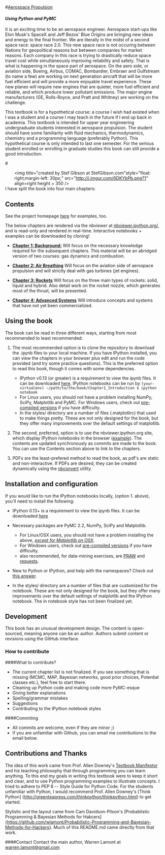 #[Aerospace Propulsion](http://camdavidsonpilon.github.io/Probabilistic-Programming-and-Bayesian-Methods-for-Hackers/)
#### *Using Python and PyMC*

It is an exciting time to be an aerospace engineer.   Aerospace start-ups like Elon Musk's SpaceX and Jeff Bezos' Blue Origins are bringing new ideas and energy to the final frontier.  We are literally in the midst of a second space race: space race 2.0.  This new space race is not occuring between Nations for geopolitical reasons but between companies for market reasons.  Each company in this race is trying to drastically reduce space travel cost while simultaneously improving reliability and safety.   That is what is happening in the space part of aerospace.  On the aero side, or aviation side, Boeing, Airbus, COMAC, Bombardier, Embraer and Gulfstream (to name a few)  are working on next generation aircraft that will be more fuel efficient and will provide a more enjoyable travel experience.  These new planes will require new engines that are quieter, more fuel efficient and reliable, and which produce lower pollutant emissions.   The major engine manufacturers (GE, Rolls-Royce, and Pratt and Whitney) are working on the challenge.

This textbook is for a hypothetical course: a course I wish had existed when I was a student and a course I may teach in the future if I end up back in academia.  This textbook is intended for upper year engineering undergraduate students interested in aerospace propulsion.  The student should have some familiarity with fluid mechanics, thermodynamics, chemistry and a programming language (preferably Python).    This hypothetical course is only intended to last one semester.  For the serious student enrolled or enrolling in graduate studies this book can still provide a good introduction.


#<div style="float: right; margin-left: 30px;"><img title="created by Stef Gibson at StefGibson.com"style="float: right;margin-left: 30px;" src="http://i.imgur.com/6DKYbPb.png?1" align=right height = 350 /></div>



I have split the book into four main chapters:


Contents
------

See the project homepage [here](http://camdavidsonpilon.github.io/Probabilistic-Programming-and-Bayesian-Methods-for-Hackers/) for examples, too.


The below chapters are rendered via the *nbviewer* at
[nbviewer.ipython.org/](http://nbviewer.ipython.org/), and is read-only and rendered in real-time.
Interactive notebooks + examples can be downloaded by cloning! 


* [**Chapter 1: Background:**](http://nbviewer.ipython.org/urls/raw.github.com/CamDavidsonPilon/Probabilistic-Programming-and-Bayesian-Methods-for-Hackers/master/Prologue/Prologue.ipynb)  Will focus on the necessary knowledge required for the subsequent chapters.  This material will be an abridged version of two courses: gas dynamics and combustion. 

* [**Chapter 2: Air Breathing**](http://nbviewer.ipython.org/urls/raw.github.com/CamDavidsonPilon/Probabilistic-Programming-and-Bayesian-Methods-for-Hackers/master/Chapter1_Introduction/Chapter1_Introduction.ipynb)
Will focus on the aviation side of aerospace propulsion and will strictly deal with gas turbines (jet engines).
    
* [**Chapter 3: Rockets**](http://nbviewer.ipython.org/urls/raw.github.com/CamDavidsonPilon/Probabilistic-Programming-and-Bayesian-Methods-for-Hackers/master/Chapter2_MorePyMC/MorePyMC.ipynb)
Will focus on the three main types of rockets: solid, liquid and hybrid.  Also detail work on the rocket nozzle, which generates most of the thrust, will be presented.
    
* [**Chapter 4: Advanced Systems**](http://nbviewer.ipython.org/urls/raw.github.com/CamDavidsonPilon/Probabilistic-Programming-and-Bayesian-Methods-for-Hackers/master/Chapter3_MCMC/IntroMCMC.ipynb)
Will introduce concepts and systems that have not yet been commercialized.
  
    
Using the book
-------

The book can be read in three different ways, starting from most recommended to least recommended: 

1. The most recommended option is to clone the repository to download the .ipynb files to your local machine. If you have IPython installed, you can view the 
chapters in your browser *plus* edit and run the code provided (and try some practice questions). This is the preferred option to read
this book, though it comes with some dependencies. 
    -  IPython v0.13 (or greater) is a requirement to view the ipynb files. It can be downloaded [here](http://ipython.org/). IPython notebooks can be run by `(your-virtualenv) ~/path/to/the/book/Chapter1_Introduction $ ipython notebook`
    -  For Linux users, you should not have a problem installing NumPy, SciPy, Matplotlib and PyMC. For Windows users, check out [pre-compiled versions](http://www.lfd.uci.edu/~gohlke/pythonlibs/) if you have difficulty. 
    -  In the styles/ directory are a number of files (.matplotlirc) that used to make things pretty. These are not only designed for the book, but they offer many improvements over the default settings of matplotlib.
2. The second, preferred, option is to use the nbviewer.ipython.org site, which display IPython notebooks in the browser ([example](http://nbviewer.ipython.org/urls/raw.github.com/CamDavidsonPilon/Probabilistic-Programming-and-Bayesian-Methods-for-Hackers/master/Chapter1_Introduction/Chapter1_Introduction.ipynb)).
The contents are updated synchronously as commits are made to the book. You can use the Contents section above to link to the chapters.
 
3. PDFs are the least-prefered method to read the book, as pdf's are static and non-interactive. If PDFs are desired, they can be created dynamically using the [nbconvert](https://github.com/ipython/nbconvert) utility.
 

Installation and configuration
------


If you would like to run the IPython notebooks locally, (option 1. above), you'll need to install the following:

-  IPython 0.13+ is a requirement to view the ipynb files. It can be downloaded [here](http://ipython.org/ipython-doc/dev/install/index.html) 
- Necessary packages are PyMC 2.2, NumPy, SciPy and Matplotlib.   
   -  For Linux/OSX users, you should not have a problem installing the above, [*except for Matplotlib on OSX*](http://www.penandpants.com/2012/02/24/install-python/).
   -  For Windows users, check out [pre-compiled versions](http://www.lfd.uci.edu/~gohlke/pythonlibs/) if you have difficulty. 
   - also recommended, for data-mining exercises, are [PRAW](https://github.com/praw-dev/praw) and [requests](https://github.com/kennethreitz/requests). 
- New to Python or IPython, and help with the namespaces? Check out [this answer](http://stackoverflow.com/questions/12987624/confusion-between-numpy-scipy-matplotlib-and-pylab). 

-  In the styles/ directory are a number of files that are customized for the notebook. 
These are not only designed for the book, but they offer many improvements over the 
default settings of matplotlib and the IPython notebook. The in notebook style has not been finalized yet.



Development
------

This book has an unusual development design. The content is open-sourced, meaning anyone can be an author. 
Authors submit content or revisions using the GitHub interface. 

### How to contribute

####What to contribute?

-  The current chapter list is not finalized. If you see something that is missing (MCMC, MAP, Bayesian networks, good prior choices, Potential classes etc.),
feel free to start there. 
-  Cleaning up Python code and making code more PyMC-esque
-  Giving better explanations
-  Spelling/grammar mistakes
-  Suggestions
-  Contributing to the IPython notebook styles


####Commiting

-  All commits are welcome, even if they are minor ;)
-  If you are unfamiliar with Github, you can email me contributions to the email below.


Contributions and Thanks
-----

The idea of this work came from Prof. Allen Downey's [Textbook Manifestor](http://greenteapress.com/manifesto.html) and his teaching philosophy that through programming you can learn anything.  To this end my goals in writing this textbook were to keep it short and clear, and to use Python programming examples to illustrate concepts.  I tried to adhere to PEP 8  -- Style Guide for Python Code.  For the students unfamiliar with Python, I would recommend Prof. Allen Downey's [Think Python] (http://greenteapress.com/thinkpython/thinkpython.html) to get started.

Stylistic and the layout came from Cam Davidson-Pilson's [Probablistic Programming & Bayesian Methods for Hakcers]{https://github.com/wlamont/Probabilistic-Programming-and-Bayesian-Methods-for-Hackers}.  Much of this README.md came directly from that work.  



####Contact
Contact the main author, Warren Lamont at warren.lamont@gmail.com 



